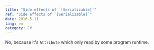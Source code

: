```yaml
---
title: "Side effects of `[Serializable]`"
ref: "Side effects of `[Serializable]`"
date: 2016-5-11
lang: en
category: C#
---
```


No, because it's `Attribute` which only read by some program runtime.
